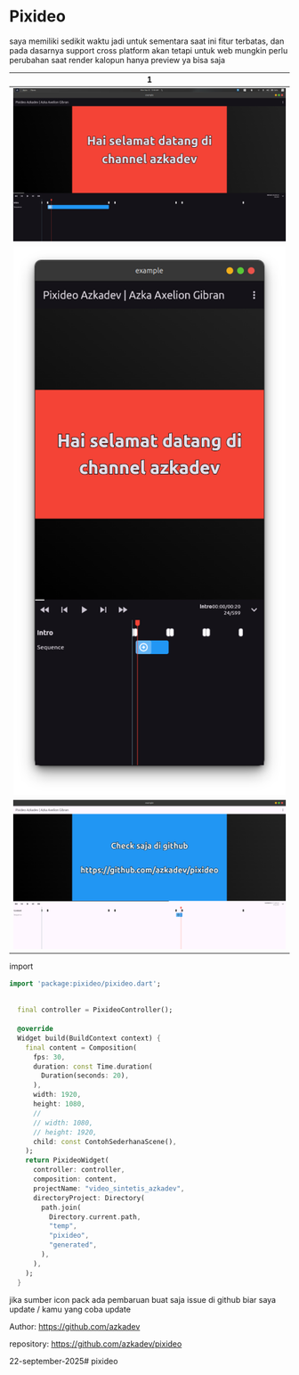  # Pixideo


saya memiliki sedikit waktu jadi untuk sementara saat ini fitur terbatas, dan pada dasarnya support cross platform akan tetapi untuk web mungkin perlu perubahan saat render kalopun hanya preview ya bisa saja



| 1                        |
|--------------------------|
| ![](./screenshots/1.png) |
| ![](./screenshots/2.png) |
| ![](./screenshots/3.png) |


import

```dart
import 'package:pixideo/pixideo.dart';
```


```dart

  final controller = PixideoController();

  @override
  Widget build(BuildContext context) {
    final content = Composition(
      fps: 30,
      duration: const Time.duration(
        Duration(seconds: 20),
      ),
      width: 1920,
      height: 1080,
      //
      // width: 1080,
      // height: 1920,
      child: const ContohSederhanaScene(),
    );
    return PixideoWidget(
      controller: controller,
      composition: content,
      projectName: "video_sintetis_azkadev",
      directoryProject: Directory(
        path.join(
          Directory.current.path,
          "temp",
          "pixideo",
          "generated",
        ),
      ),
    );
  }
```


jika sumber icon pack ada pembaruan buat saja issue di github biar saya update / kamu yang coba update


Author: https://github.com/azkadev

repository: https://github.com/azkadev/pixideo

22-september-2025# pixideo
